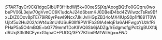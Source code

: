 $START$qyCr9CQ1dgqGIbUP3fHbdWj5k+00xeSSjXq/AoogBQtFo0GQqru0wobePV06L3ejw70gVvnOC9K1udcAJ24d6bsmKJ0DBeiD4bd4ZWIwzcTsRe9BfxLD/Z0Oov8pTE/79iR8yrPewI9Ncx7JklJvIHGpZB34oMX4IUpS0p1ifl891T0WUjbf5u2Hu202/dWt4u3nU4USuR0Ilf8PW1Fb3GlA4eIqE1a6AHFwgpYUzkfRiPHaP5a5O4mBQE+bG779mmf1DoK9VQ6Sb6jADZg/IrEdgmcfgjPdt2gBUXfdjdRUxjS3ldNCFynxGlqnaC+PUGQ/3FY7Kfiini9M1WiIVg==$END$